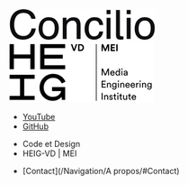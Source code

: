 <picture>
<source media="(min-width: 600px)" srcset="/images/Logo-Concilio.svg" />
<a href="https://www.concilioltd.com/" title="concilioltd.com">
<img alt="Logo Concilio" src="/images/Logo-Concilio.svg"></a>
</picture>

<picture>
<source media="(min-width: 600px)" srcset="/images/Logo_HEIG-VD_MEI.svg" />
<a href="https://heig-vd.ch/rad/instituts/mei/" title="MEI HEIG-VD"><img alt="Logo MEI" src="/images/Logo_HEIG-VD_MEI.svg"></a>
</picture>

<!-- alterner "+" et "-" pour séparer chacune des listes dans sa colonne -->

- [YouTube](https://www.youtube.com/channel/UCTZJM5WsXDkH8QgMdACUNyw)
- [GitHub](https://github.com/MediaComem/museumXTD/)  

+ Code et Design  
+ HEIG-VD | MEI

<!-- - [[A propos#Contact|Contact]] -->
- [Contact](/Navigation/A propos/#Contact)